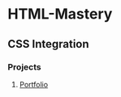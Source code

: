 # HTML-Mastery

## CSS Integration
### Projects

1. [Portfolio](https://html-mastery.github.io/HTML-Mastery/css-integration/project-1/)
